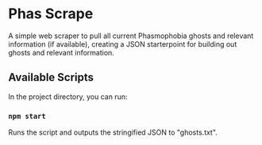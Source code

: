 # Phas Scrape

A simple web scraper to pull all current Phasmophobia ghosts and relevant information (if available), creating a JSON starterpoint for building out ghosts and relevant information.

## Available Scripts

In the project directory, you can run:

### `npm start`

Runs the script and outputs the stringified JSON to "ghosts.txt".
